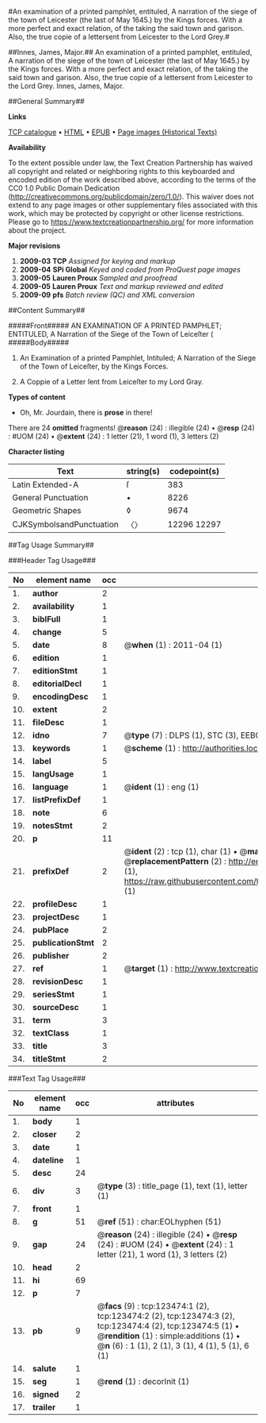 #An examination of a printed pamphlet, entituled, A narration of the siege of the town of Leicester (the last of May 1645.) by the Kings forces. With a more perfect and exact relation, of the taking the said town and garison. Also, the true copie of a lettersent from Leicester to the Lord Grey.#

##Innes, James, Major.##
An examination of a printed pamphlet, entituled, A narration of the siege of the town of Leicester (the last of May 1645.) by the Kings forces. With a more perfect and exact relation, of the taking the said town and garison. Also, the true copie of a lettersent from Leicester to the Lord Grey.
Innes, James, Major.

##General Summary##

**Links**

[TCP catalogue](http://www.ota.ox.ac.uk/tcp/)  • 
[HTML](http://tei.it.ox.ac.uk/tcp/Texts-HTML/free/A87/A87267.html)  • 
[EPUB](http://tei.it.ox.ac.uk/tcp/Texts-EPUB/free/A87/A87267.epub) • 
[Page images (Historical Texts)](https://historicaltexts.jisc.ac.uk/eebo-99871076e)

**Availability**

To the extent possible under law, the Text Creation Partnership has waived all copyright and related or neighboring rights to this keyboarded and encoded edition of the work described above, according to the terms of the CC0 1.0 Public Domain Dedication (http://creativecommons.org/publicdomain/zero/1.0/). This waiver does not extend to any page images or other supplementary files associated with this work, which may be protected by copyright or other license restrictions. Please go to https://www.textcreationpartnership.org/ for more information about the project.

**Major revisions**

1. __2009-03__ __TCP__ *Assigned for keying and markup*
1. __2009-04__ __SPi Global__ *Keyed and coded from ProQuest page images*
1. __2009-05__ __Lauren Proux__ *Sampled and proofread*
1. __2009-05__ __Lauren Proux__ *Text and markup reviewed and edited*
1. __2009-09__ __pfs__ *Batch review (QC) and XML conversion*

##Content Summary##

#####Front#####
AN EXAMINATION OF A PRINTED PAMPHLET; ENTITULED, A Narration of the Siege of the Town of Leiceſter (
#####Body#####

1. An Examination of a printed Pamphlet, Intituled; A Narration of the Siege of the Town of Leiceſter, by the Kings Forces.

1. A Coppie of a Letter ſent from Leiceſter to my Lord Gray.

**Types of content**

  * Oh, Mr. Jourdain, there is **prose** in there!

There are 24 **omitted** fragments! 
 @__reason__ (24) : illegible (24)  •  @__resp__ (24) : #UOM (24)  •  @__extent__ (24) : 1 letter (21), 1 word (1), 3 letters (2)

**Character listing**


|Text|string(s)|codepoint(s)|
|---|---|---|
|Latin Extended-A|ſ|383|
|General Punctuation|•|8226|
|Geometric Shapes|◊|9674|
|CJKSymbolsandPunctuation|〈〉|12296 12297|

##Tag Usage Summary##

###Header Tag Usage###

|No|element name|occ|attributes|
|---|---|---|---|
|1.|__author__|2||
|2.|__availability__|1||
|3.|__biblFull__|1||
|4.|__change__|5||
|5.|__date__|8| @__when__ (1) : 2011-04 (1)|
|6.|__edition__|1||
|7.|__editionStmt__|1||
|8.|__editorialDecl__|1||
|9.|__encodingDesc__|1||
|10.|__extent__|2||
|11.|__fileDesc__|1||
|12.|__idno__|7| @__type__ (7) : DLPS (1), STC (3), EEBO-CITATION (1), PROQUEST (1), VID (1)|
|13.|__keywords__|1| @__scheme__ (1) : http://authorities.loc.gov/ (1)|
|14.|__label__|5||
|15.|__langUsage__|1||
|16.|__language__|1| @__ident__ (1) : eng (1)|
|17.|__listPrefixDef__|1||
|18.|__note__|6||
|19.|__notesStmt__|2||
|20.|__p__|11||
|21.|__prefixDef__|2| @__ident__ (2) : tcp (1), char (1)  •  @__matchPattern__ (2) : ([0-9\-]+):([0-9IVX]+) (1), (.+) (1)  •  @__replacementPattern__ (2) : http://eebo.chadwyck.com/downloadtiff?vid=$1&page=$2 (1), https://raw.githubusercontent.com/textcreationpartnership/Texts/master/tcpchars.xml#$1 (1)|
|22.|__profileDesc__|1||
|23.|__projectDesc__|1||
|24.|__pubPlace__|2||
|25.|__publicationStmt__|2||
|26.|__publisher__|2||
|27.|__ref__|1| @__target__ (1) : http://www.textcreationpartnership.org/docs/. (1)|
|28.|__revisionDesc__|1||
|29.|__seriesStmt__|1||
|30.|__sourceDesc__|1||
|31.|__term__|3||
|32.|__textClass__|1||
|33.|__title__|3||
|34.|__titleStmt__|2||


###Text Tag Usage###

|No|element name|occ|attributes|
|---|---|---|---|
|1.|__body__|1||
|2.|__closer__|2||
|3.|__date__|1||
|4.|__dateline__|1||
|5.|__desc__|24||
|6.|__div__|3| @__type__ (3) : title_page (1), text (1), letter (1)|
|7.|__front__|1||
|8.|__g__|51| @__ref__ (51) : char:EOLhyphen (51)|
|9.|__gap__|24| @__reason__ (24) : illegible (24)  •  @__resp__ (24) : #UOM (24)  •  @__extent__ (24) : 1 letter (21), 1 word (1), 3 letters (2)|
|10.|__head__|2||
|11.|__hi__|69||
|12.|__p__|7||
|13.|__pb__|9| @__facs__ (9) : tcp:123474:1 (2), tcp:123474:2 (2), tcp:123474:3 (2), tcp:123474:4 (2), tcp:123474:5 (1)  •  @__rendition__ (1) : simple:additions (1)  •  @__n__ (6) : 1 (1), 2 (1), 3 (1), 4 (1), 5 (1), 6 (1)|
|14.|__salute__|1||
|15.|__seg__|1| @__rend__ (1) : decorInit (1)|
|16.|__signed__|2||
|17.|__trailer__|1||
